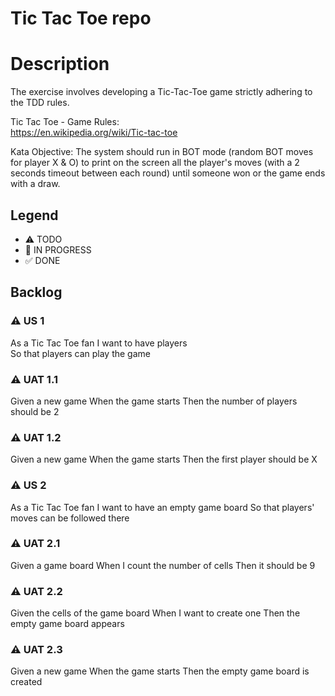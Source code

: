 # Tic Tac Toe repo

# Description 
The exercise involves developing a Tic-Tac-Toe game strictly adhering to the TDD rules.

Tic	Tac	Toe	- Game	Rules:	
https://en.wikipedia.org/wiki/Tic-tac-toe

Kata Objective:
The system should run in BOT mode (random BOT moves for player X & O) to print on the screen all the player's moves (with a 2 seconds timeout between each round) until someone won or the game ends with 
a draw.

## Legend
- ⚠ TODO
- 🚧 IN PROGRESS
- ✅ DONE

## Backlog
### ⚠ US 1 
As a Tic Tac Toe fan
I want to have players  
So that players can play the game

### ⚠ UAT 1.1
Given a new game
When the game starts 
Then the number of players should be 2

### ⚠ UAT 1.2
Given a new game
When the game starts 
Then the first player should be X

### ⚠ US 2 
As a Tic Tac Toe fan
I want to have an empty game board 
So that players' moves can be followed there

### ⚠ UAT 2.1
Given a game board
When I count the number of cells 
Then it should be 9

### ⚠ UAT 2.2
Given the cells of the game board
When I want to create one
Then the empty game board appears

### ⚠ UAT 2.3
Given a new game
When the game starts 
Then the empty game board is created